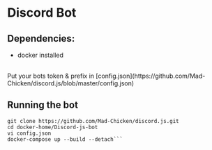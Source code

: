 # Discord Bot


## Dependencies:
- docker installed

<br>
Put your bots token & prefix in [config.json](https://github.com/Mad-Chicken/discord.js/blob/master/config.json)

<br>


## Running the bot
```
git clone https://github.com/Mad-Chicken/discord.js.git
cd docker-home/Discord-js-bot
vi config.json
docker-compose up --build --detach```
